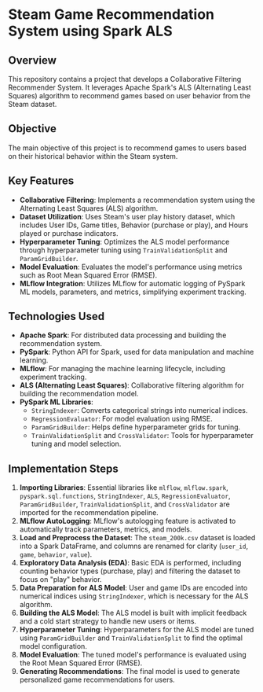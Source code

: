 # Steam Game Recommendation System using Spark ALS

## Overview
This repository contains a project that develops a Collaborative Filtering Recommender System. It leverages Apache Spark's ALS (Alternating Least Squares) algorithm to recommend games based on user behavior from the Steam dataset.

## Objective
The main objective of this project is to recommend games to users based on their historical behavior within the Steam system.

## Key Features
- **Collaborative Filtering**: Implements a recommendation system using the Alternating Least Squares (ALS) algorithm.
- **Dataset Utilization**: Uses Steam's user play history dataset, which includes User IDs, Game titles, Behavior (purchase or play), and Hours played or purchase indicators.
- **Hyperparameter Tuning**: Optimizes the ALS model performance through hyperparameter tuning using `TrainValidationSplit` and `ParamGridBuilder`.
- **Model Evaluation**: Evaluates the model's performance using metrics such as Root Mean Squared Error (RMSE).
- **MLflow Integration**: Utilizes MLflow for automatic logging of PySpark ML models, parameters, and metrics, simplifying experiment tracking.

## Technologies Used
- **Apache Spark**: For distributed data processing and building the recommendation system.
- **PySpark**: Python API for Spark, used for data manipulation and machine learning.
- **MLflow**: For managing the machine learning lifecycle, including experiment tracking.
- **ALS (Alternating Least Squares)**: Collaborative filtering algorithm for building the recommendation model.
- **PySpark ML Libraries**:
    - `StringIndexer`: Converts categorical strings into numerical indices.
    - `RegressionEvaluator`: For model evaluation using RMSE.
    - `ParamGridBuilder`: Helps define hyperparameter grids for tuning.
    - `TrainValidationSplit` and `CrossValidator`: Tools for hyperparameter tuning and model selection.

## Implementation Steps
1.  **Importing Libraries**: Essential libraries like `mlflow`, `mlflow.spark`, `pyspark.sql.functions`, `StringIndexer`, `ALS`, `RegressionEvaluator`, `ParamGridBuilder`, `TrainValidationSplit`, and `CrossValidator` are imported for the recommendation pipeline.
2.  **MLflow AutoLogging**: MLflow's autologging feature is activated to automatically track parameters, metrics, and models.
3.  **Load and Preprocess the Dataset**: The `steam_200k.csv` dataset is loaded into a Spark DataFrame, and columns are renamed for clarity (`user_id`, `game`, `behavior`, `value`).
4.  **Exploratory Data Analysis (EDA)**: Basic EDA is performed, including counting behavior types (purchase, play) and filtering the dataset to focus on "play" behavior.
5.  **Data Preparation for ALS Model**: User and game IDs are encoded into numerical indices using `StringIndexer`, which is necessary for the ALS algorithm.
6.  **Building the ALS Model**: The ALS model is built with implicit feedback and a cold start strategy to handle new users or items.
7.  **Hyperparameter Tuning**: Hyperparameters for the ALS model are tuned using `ParamGridBuilder` and `TrainValidationSplit` to find the optimal model configuration.
8.  **Model Evaluation**: The tuned model's performance is evaluated using the Root Mean Squared Error (RMSE).
9.  **Generating Recommendations**: The final model is used to generate personalized game recommendations for users.

